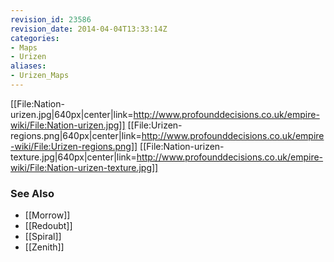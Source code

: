 ```yaml
---
revision_id: 23586
revision_date: 2014-04-04T13:33:14Z
categories:
- Maps
- Urizen
aliases:
- Urizen_Maps
---
```




[[File:Nation-urizen.jpg|640px|center|link=http://www.profounddecisions.co.uk/empire-wiki/File:Nation-urizen.jpg]]
[[File:Urizen-regions.png|640px|center|link=http://www.profounddecisions.co.uk/empire-wiki/File:Urizen-regions.png]]
[[File:Nation-urizen-texture.jpg|640px|center|link=http://www.profounddecisions.co.uk/empire-wiki/File:Nation-urizen-texture.jpg]]

### See Also
* [[Morrow]]
* [[Redoubt]]
* [[Spiral]]
* [[Zenith]]




